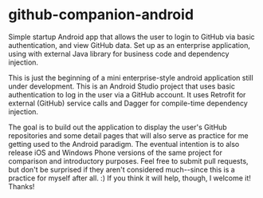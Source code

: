 # github-companion-android
Simple startup Android app that allows the user to login to GitHub via basic authentication, and view GitHub data. Set up as an enterprise application, using with external Java library for business code and dependency injection.

This is just the beginning of a mini enterprise-style android application still under development. This is an Android Studio project that uses basic authentication to log in the user via a GitHub account. It uses Retrofit for external (GitHub) service calls and Dagger for compile-time dependency injection. 

The goal is to build out the application to display the user's GitHub repositories and some detail pages that will also serve as practice for me getting used to the Android paradigm. The eventual intention is to also release iOS and Windows Phone versions of the same project for comparison and introductory purposes. Feel free to submit pull requests, but don't be surprised if they aren't considered much--since this is a practice for myself after all. :) If you think it will help, though, I welcome it! Thanks!
